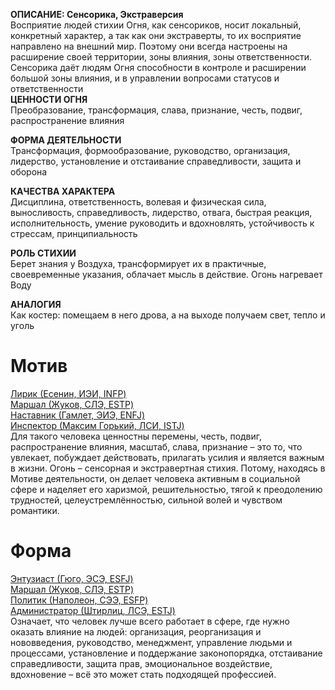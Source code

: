 **ОПИСАНИЕ: Сенсорика, Экстраверсия**  
Восприятие людей стихии Огня, как сенсориков, носит локальный, конкретный характер, а так как они экстраверты, то их восприятие направлено на внешний мир. Поэтому они всегда настроены на расширение своей территории, зоны влияния, зоны ответственности. Сенсорика даёт людям Огня способности в контроле и расширении большой зоны влияния, и в управлении вопросами статусов и ответственности  
**ЦЕННОСТИ ОГНЯ**  
Преобразование, трансформация, слава, признание, честь, подвиг, распространение влияния  
  
**ФОРМА ДЕЯТЕЛЬНОСТИ**  
Трансформация, формообразование, руководство, организация, лидерство, установление и отстаивание справедливости, защита и оборона  

**КАЧЕСТВА ХАРАКТЕРА**  
Дисциплина, ответственность, волевая и физическая сила, выносливость, справедливость, лидерство, отвага, быстрая реакция, исполнительность, умение руководить и вдохновлять, устойчивость к стрессам, принципиальность  
  
**РОЛЬ СТИХИИ**  
Берет знания у Воздуха, трансформирует их в практичные, своевременные указания, облачает мысль в действие. Огонь нагревает Воду  
  
**АНАЛОГИЯ**  
Как костер: помещаем в него дрова, а на выходе получаем свет, тепло и уголь

# Мотив
[Лирик (Есенин, ИЭИ, INFP)](../Типы/Квадра%20Бета/Лирик%20(Есенин,%20ИЭИ,%20INFP).md)  
[Маршал (Жуков, СЛЭ, ESTP)](../Типы/Квадра%20Бета/Маршал%20(Жуков,%20СЛЭ,%20ESTP).md)  
[Наставник (Гамлет, ЭИЭ, ENFJ)](../Типы/Квадра%20Бета/Наставник%20(Гамлет,%20ЭИЭ,%20ENFJ).md)  
[Инспектор (Максим Горький, ЛСИ, ISTJ)](../Типы/Квадра%20Бета/Инспектор%20(Максим%20Горький,%20ЛСИ,%20ISTJ).md)  
Для такого человека ценностны перемены, честь, подвиг, распространение влияния, масштаб, слава, признание – это то, что увлекает, побуждает действовать, прилагать усилия и является важным в жизни. Огонь – сенсорная и экстравертная стихия. Потому, находясь в Мотиве деятельности, он делает человека активным в социальной сфере и наделяет его харизмой, решительностью, тягой к преодолению трудностей, целеустремлённостью, сильной волей и чувством романтики.

# Форма
[Энтузиаст (Гюго, ЭСЭ, ESFJ)](../Типы/Квадра%20Альфа/Энтузиаст%20(Гюго,%20ЭСЭ,%20ESFJ).md)  
[Маршал (Жуков, СЛЭ, ESTP)](../Типы/Квадра%20Бета/Маршал%20(Жуков,%20СЛЭ,%20ESTP).md)  
[Политик (Наполеон, СЭЭ, ESFP)](../Типы/Квадра%20Гамма/Политик%20(Наполеон,%20СЭЭ,%20ESFP).md)  
[Администратор (Штирлиц, ЛСЭ, ESTJ)](../Типы/Квадра%20Дельта/Администратор%20(Штирлиц,%20ЛСЭ,%20ESTJ).md)  
Означает, что человек лучше всего работает в сфере, где нужно оказать влияние на людей: организация, реорганизация и нововведения, руководство, менеджмент, управление людьми и процессами, установление и поддержание законопорядка, отстаивание справедливости, защита прав, эмоциональное воздействие, вдохновение – всё это может стать подходящей профессией.